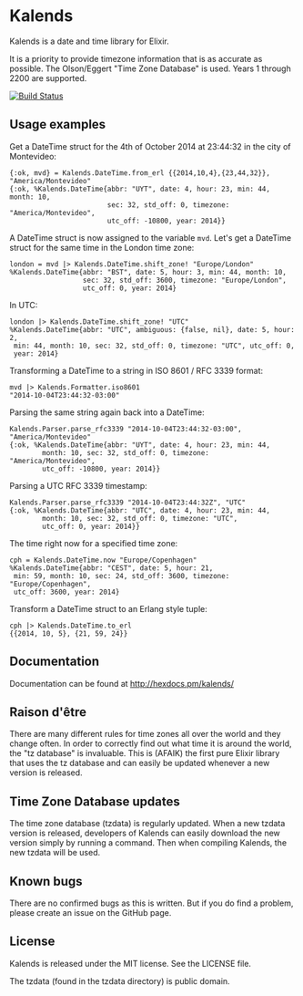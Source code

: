 Kalends
=======

Kalends is a date and time library for Elixir.

It is a priority to provide timezone information that is as accurate as
possible. The Olson/Eggert "Time Zone Database" is used. Years 1 through 2200
are supported.

[![Build
Status](https://travis-ci.org/lau/kalends.svg?branch=master)](https://travis-ci.org/lau/kalends)

## Usage examples

Get a DateTime struct for the 4th of October 2014 at 23:44:32 in the city of
Montevideo:

    {:ok, mvd} = Kalends.DateTime.from_erl {{2014,10,4},{23,44,32}}, "America/Montevideo"
    {:ok, %Kalends.DateTime{abbr: "UYT", date: 4, hour: 23, min: 44, month: 10,
                            sec: 32, std_off: 0, timezone: "America/Montevideo",
                            utc_off: -10800, year: 2014}}

A DateTime struct is now assigned to the variable `mvd`. Let's get a DateTime
struct for the same time in the London time zone:

    london = mvd |> Kalends.DateTime.shift_zone! "Europe/London"
    %Kalends.DateTime{abbr: "BST", date: 5, hour: 3, min: 44, month: 10,
                      sec: 32, std_off: 3600, timezone: "Europe/London",
                      utc_off: 0, year: 2014}

In UTC:

    london |> Kalends.DateTime.shift_zone! "UTC"
    %Kalends.DateTime{abbr: "UTC", ambiguous: {false, nil}, date: 5, hour: 2,
     min: 44, month: 10, sec: 32, std_off: 0, timezone: "UTC", utc_off: 0,
     year: 2014}

Transforming a DateTime to a string in ISO 8601 / RFC 3339 format:

    mvd |> Kalends.Formatter.iso8601
    "2014-10-04T23:44:32-03:00"

Parsing the same string again back into a DateTime:

    Kalends.Parser.parse_rfc3339 "2014-10-04T23:44:32-03:00", "America/Montevideo"
    {:ok, %Kalends.DateTime{abbr: "UYT", date: 4, hour: 23, min: 44,
            month: 10, sec: 32, std_off: 0, timezone: "America/Montevideo",
            utc_off: -10800, year: 2014}}

Parsing a UTC RFC 3339 timestamp:

    Kalends.Parser.parse_rfc3339 "2014-10-04T23:44:32Z", "UTC"
    {:ok, %Kalends.DateTime{abbr: "UTC", date: 4, hour: 23, min: 44,
            month: 10, sec: 32, std_off: 0, timezone: "UTC",
            utc_off: 0, year: 2014}}

The time right now for a specified time zone:

    cph = Kalends.DateTime.now "Europe/Copenhagen"
    %Kalends.DateTime{abbr: "CEST", date: 5, hour: 21,
     min: 59, month: 10, sec: 24, std_off: 3600, timezone: "Europe/Copenhagen",
     utc_off: 3600, year: 2014}

Transform a DateTime struct to an Erlang style tuple:

    cph |> Kalends.DateTime.to_erl
    {{2014, 10, 5}, {21, 59, 24}}

## Documentation

Documentation can be found at http://hexdocs.pm/kalends/

## Raison d'être

There are many different rules for time zones all over the world and they change
often. In order to correctly find out what time it is around the world, the
"tz database" is invaluable. This is (AFAIK) the first pure Elixir library that
uses the tz database and can easily be updated whenever a new version is
released.

## Time Zone Database updates

The time zone database (tzdata) is regularly updated. When a new tzdata
version is released, developers of Kalends can easily download the new version
simply by running a command. Then when compiling Kalends, the new tzdata will be
used.

## Known bugs

There are no confirmed bugs as this is written. But if you do find a problem,
please create an issue on the GitHub page.

## License

Kalends is released under the MIT license. See the LICENSE file.

The tzdata (found in the tzdata directory) is public domain.
